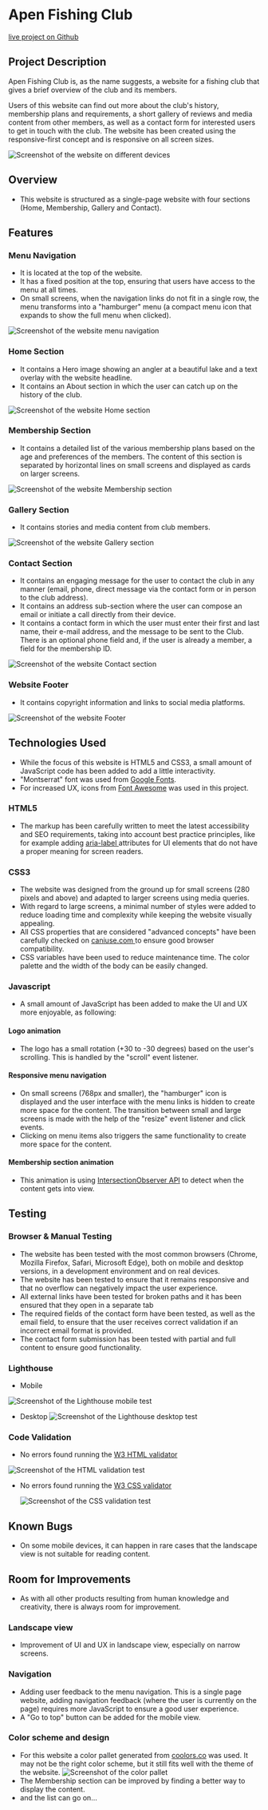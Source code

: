 # Apen Fishing Club
[live project on Github](https://zioan.github.io/pp1-fishing-club/)

## Project Description
Apen Fishing Club is, as the name suggests, a website for a fishing club that gives a brief overview of the club and its members.

Users of this website can find out more about the club's history, membership plans and requirements, a short gallery of reviews and media content from other members, as well as a contact form for interested users to get in touch with the club. The website has been created using the responsive-first concept and is responsive on all screen sizes.

![Screenshot of the website on different devices](assets/readme/responsive.png)

## Overview
  - This website is structured as a single-page website with four sections (Home, Membership, Gallery and Contact).

## Features
### Menu Navigation
  - It is located at the top of the website.
  - It has a fixed position at the top, ensuring that users have access to the menu at all times.
  - On small screens, when the navigation links do not fit in a single row, the menu transforms into a "hamburger" menu (a compact menu icon that expands to show the full menu when clicked).

  ![Screenshot of the website menu navigation](assets/readme/website_navigation.png)

### Home Section
  - It contains a Hero image showing an angler at a beautiful lake and a text overlay with the website headline.
  - It contains an About section in which the user can catch up on the history of the club.

  ![Screenshot of the website Home section](assets/readme/website_home.png)

### Membership Section
  - It contains a detailed list of the various membership plans based on the age and preferences of the members. The content of this section is separated by horizontal lines on small screens and displayed as cards on larger screens.

  ![Screenshot of the website Membership section](assets/readme/website_membership.png)

### Gallery Section
  - It contains stories and media content from club members.

  ![Screenshot of the website Gallery section](assets/readme/website_gallery.png)

### Contact Section
  - It contains an engaging message for the user to contact the club in any manner (email, phone, direct message via the contact form or in person to the club address).
  - It contains an address sub-section where the user can compose an email or initiate a call directly from their device.
  - It contains a contact form in which the user must enter their first and last name, their e-mail address, and the message to be sent to the Club. There is an optional phone field and, if the user is already a member, a field for the membership ID.

  ![Screenshot of the website Contact section](assets/readme/website_contact.png)

### Website Footer
  - It contains copyright information and links to social media platforms.

  ![Screenshot of the website Footer](assets/readme/website_footer.png)

## Technologies Used
  - While the focus of this website is HTML5 and CSS3, a small amount of JavaScript code has been added to add a little interactivity.
  - "Montserrat" font was used from <a href="https://fonts.google.com/" target="_blank">Google Fonts</a>.
  - For increased UX, icons from <a href="https://fontawesome.com/icons" target="_blank">Font Awesome</a> was used in this project.

### HTML5
  - The markup has been carefully written to meet the latest accessibility and SEO requirements, taking into account best practice principles, like for example adding <a href="https://developer.mozilla.org/en-US/docs/Web/Accessibility/ARIA/Attributes/aria-label" target="_blank"> aria-label </a> attributes for UI elements that do not have a proper meaning for screen readers.

### CSS3
  - The website was designed from the ground up for small screens (280 pixels and above) and adapted to larger screens using media queries.
  - With regard to large screens, a minimal number of styles were added to reduce loading time and complexity while keeping the website visually appealing.
  - All CSS properties that are considered "advanced concepts" have been carefully checked on <a href="https://caniuse.com" target="_blank"> caniuse.com </a> to ensure good browser compatibility.
  - CSS variables have been used to reduce maintenance time. The color palette and the width of the body can be easily changed.
### Javascript
  - A small amount of JavaScript has been added to make the UI and UX more enjoyable, as following:
#### Logo animation
  - The logo has a small rotation (+30 to -30 degrees) based on the user's scrolling. This is handled by the "scroll" event listener.
#### Responsive menu navigation
  - On small screens (768px and smaller), the "hamburger" icon is displayed and the user interface with the menu links is hidden to create more space for the content. The transition between small and large screens is made with the help of the "resize" event listener and click events.
  - Clicking on menu items also triggers the same functionality to create more space for the content.
#### Membership section animation
  - This animation is using <a href="https://developer.mozilla.org/en-US/docs/Web/API/Intersection_Observer_API" target="_blank">IntersectionObserver API</a> to detect when the content gets into view.

## Testing

### Browser & Manual Testing
  - The website has been tested with the most common browsers (Chrome, Mozilla Firefox, Safari, Microsoft Edge), both on mobile and desktop versions, in a development environment and on real devices.
  - The website has been tested to ensure that it remains responsive and that no overflow can negatively impact the user experience.
  - All external links have been tested for broken paths and it has been ensured that they open in a separate tab
  - The required fields of the contact form have been tested, as well as the email field, to ensure that the user receives correct validation if an incorrect email format is provided.
  - The contact form submission has been tested with partial and full content to ensure good functionality.

### Lighthouse
  - Mobile

  ![Screenshot of the Lighthouse mobile test](assets/readme/test_mobile.png)

  - Desktop
  ![Screenshot of the Lighthouse desktop test](assets/readme/test_desktop.png)

### Code Validation
  - No errors found running the <a href="https://validator.w3.org/">W3 HTML validator</a>

  ![Screenshot of the HTML validation test](assets/readme/html_validation.png)

  - No errors found running the <a href="https://jigsaw.w3.org/css-validator/">W3 CSS validator</a>

    ![Screenshot of the CSS validation test](assets/readme/css_validation.png)

## Known Bugs
 - On some mobile devices, it can happen in rare cases that the landscape view is not suitable for reading content.

## Room for Improvements
  - As with all other products resulting from human knowledge and creativity, there is always room for improvement.
  ### Landscape view
  - Improvement of UI and UX in landscape view, especially on narrow screens.
  ### Navigation
  - Adding user feedback to the menu navigation. This is a single page website, adding navigation feedback (where the user is currently on the page) requires more JavaScript to ensure a good user experience.
  - A "Go to top" button can be added for the mobile view.
  ### Color scheme and design
  - For this website a color pallet generated from <a href="https://coolors.co" target="_blank">coolors.co</a> was used. It may not be the right color scheme, but it still fits well with the theme of the website.
  ![Screenshot of the color pallet](assets/readme/color_pallet.png)
  - The Membership section can be improved by finding a better way to display the content.
  - and the list can go on...
